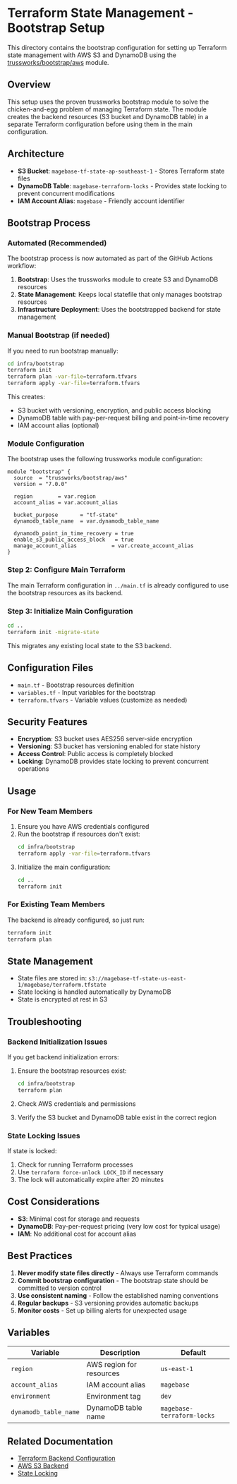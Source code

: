 # Terraform State Management - Bootstrap Setup

This directory contains the bootstrap configuration for setting up Terraform state management with AWS S3 and DynamoDB using the [trussworks/bootstrap/aws](https://registry.terraform.io/modules/trussworks/bootstrap/aws) module.

## Overview

This setup uses the proven trussworks bootstrap module to solve the chicken-and-egg problem of managing Terraform state. The module creates the backend resources (S3 bucket and DynamoDB table) in a separate Terraform configuration before using them in the main configuration.

## Architecture

- **S3 Bucket**: `magebase-tf-state-ap-southeast-1` - Stores Terraform state files
- **DynamoDB Table**: `magebase-terraform-locks` - Provides state locking to prevent concurrent modifications
- **IAM Account Alias**: `magebase` - Friendly account identifier

## Bootstrap Process

### Automated (Recommended)

The bootstrap process is now automated as part of the GitHub Actions workflow:

1. **Bootstrap**: Uses the trussworks module to create S3 and DynamoDB resources
2. **State Management**: Keeps local statefile that only manages bootstrap resources
3. **Infrastructure Deployment**: Uses the bootstrapped backend for state management

### Manual Bootstrap (if needed)

If you need to run bootstrap manually:

```bash
cd infra/bootstrap
terraform init
terraform plan -var-file=terraform.tfvars
terraform apply -var-file=terraform.tfvars
```

This creates:

- S3 bucket with versioning, encryption, and public access blocking
- DynamoDB table with pay-per-request billing and point-in-time recovery
- IAM account alias (optional)

### Module Configuration

The bootstrap uses the following trussworks module configuration:

```hcl
module "bootstrap" {
  source  = "trussworks/bootstrap/aws"
  version = "7.0.0"

  region        = var.region
  account_alias = var.account_alias

  bucket_purpose       = "tf-state"
  dynamodb_table_name  = var.dynamodb_table_name

  dynamodb_point_in_time_recovery = true
  enable_s3_public_access_block   = true
  manage_account_alias           = var.create_account_alias
}
```

### Step 2: Configure Main Terraform

The main Terraform configuration in `../main.tf` is already configured to use the bootstrap resources as its backend.

### Step 3: Initialize Main Configuration

```bash
cd ..
terraform init -migrate-state
```

This migrates any existing local state to the S3 backend.

## Configuration Files

- `main.tf` - Bootstrap resources definition
- `variables.tf` - Input variables for the bootstrap
- `terraform.tfvars` - Variable values (customize as needed)

## Security Features

- **Encryption**: S3 bucket uses AES256 server-side encryption
- **Versioning**: S3 bucket has versioning enabled for state history
- **Access Control**: Public access is completely blocked
- **Locking**: DynamoDB provides state locking to prevent concurrent operations

## Usage

### For New Team Members

1. Ensure you have AWS credentials configured
2. Run the bootstrap if resources don't exist:
   ```bash
   cd infra/bootstrap
   terraform apply -var-file=terraform.tfvars
   ```
3. Initialize the main configuration:
   ```bash
   cd ..
   terraform init
   ```

### For Existing Team Members

The backend is already configured, so just run:
```bash
terraform init
terraform plan
```

## State Management

- State files are stored in: `s3://magebase-tf-state-us-east-1/magebase/terraform.tfstate`
- State locking is handled automatically by DynamoDB
- State is encrypted at rest in S3

## Troubleshooting

### Backend Initialization Issues

If you get backend initialization errors:

1. Ensure the bootstrap resources exist:
   ```bash
   cd infra/bootstrap
   terraform plan
   ```

2. Check AWS credentials and permissions

3. Verify the S3 bucket and DynamoDB table exist in the correct region

### State Locking Issues

If state is locked:

1. Check for running Terraform processes
2. Use `terraform force-unlock LOCK_ID` if necessary
3. The lock will automatically expire after 20 minutes

## Cost Considerations

- **S3**: Minimal cost for storage and requests
- **DynamoDB**: Pay-per-request pricing (very low cost for typical usage)
- **IAM**: No additional cost for account alias

## Best Practices

1. **Never modify state files directly** - Always use Terraform commands
2. **Commit bootstrap configuration** - The bootstrap state should be committed to version control
3. **Use consistent naming** - Follow the established naming conventions
4. **Regular backups** - S3 versioning provides automatic backups
5. **Monitor costs** - Set up billing alerts for unexpected usage

## Variables

| Variable | Description | Default |
|----------|-------------|---------|
| `region` | AWS region for resources | `us-east-1` |
| `account_alias` | IAM account alias | `magebase` |
| `environment` | Environment tag | `dev` |
| `dynamodb_table_name` | DynamoDB table name | `magebase-terraform-locks` |

## Related Documentation

- [Terraform Backend Configuration](https://www.terraform.io/language/settings/backends)
- [AWS S3 Backend](https://www.terraform.io/language/settings/backends/s3)
- [State Locking](https://www.terraform.io/language/state/locking)
